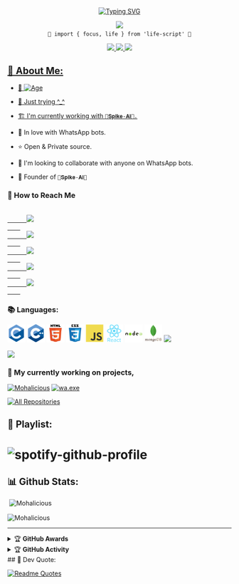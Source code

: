 ## <!-- Typing SVG -->
<p align="center">
    <a href="https://git.io/J0hKr">
        <img
        src="https://readme-typing-svg.herokuapp.com?font=Courgette&size=30&color=1B961A&lines=AssalamAleikum%F0%9F%91%8B....."
            alt="Typing SVG"
        />
    </a>
</p>
    <p align="center"><img src="https://avatars.githubusercontent.com/u/125765427?s=400&u=7b0aa8e6b0611bc0999055dc5927349ec6a26843&v=4"/>
    </br><code>🦈 import { focus, life } from 'life-script' 🦈</code>
</p>

<p align="center">
  <a href="https://github.com/Mohalicious/Mohalicious.git">
    <img src="https://komarev.com/ghpvc/?username=Mohalicious&label=Profile%20views&color=ff69b4&label=Profile+Views&style=flat">

  </a>
  <a href="https://github.com/spiderx11?tab=stars">
    <img src="https://img.shields.io/github/stars/Mohalicious?color=ff69b4&label=Stargazers&style=flat">

  </a>

  <a href="https://github.com/https://github.com/spiderx11?tab=followers">
    <img src="https://img.shields.io/github/followers/Mohalicious?color=ff69b4&label=Followers&style=flat">

## 🙂 About Me:

- 🌠 ![Age](https://img.shields.io/badge/age-19-green)

- 🎋 Just trying ^_^

- 🏗 I'm currently working with [`🍃𝐒𝐩𝐢𝐤𝐞-𝐀𝐢🍃.`](https://github.com/Mohalicious/Spike)

- 🚀 In love with WhatsApp bots.

- ⭐ Open & Private source.

- 👥 I'm looking to collaborate with anyone on WhatsApp bots. 

- 👑 Founder of `🍃𝐒𝐩𝐢𝐤𝐞-𝐀𝐢🍃`

### 🍃 How to Reach Me

<p>
  <a href="https://instagram.com/__texas_finest">
    <code>
      <img width="30px" src="https://www.vectorlogo.zone/logos/instagram/instagram-icon.svg">
    </code>
  </a> 
  <a href="https://facebook.com/texasfinnest">
    <code>
      <img width="30px" src="https://www.vectorlogo.zone/logos/facebook/facebook-tile.svg">
    </code>
  </a> 
  <a href="https://wa.me/254769527061?text=Whats%20up%20%F0%9F%97%BF">
    <code>
      <img width="30px" src="https://www.vectorlogo.zone/logos/whatsapp/whatsapp-tile.svg">
    </code>
  </a> 
  <a href="t.me/mohaalicious">
    <code>
      <img width="30px" src="https://www.vectorlogo.zone/logos/telegram/telegram-tile.svg">
    </code>
  </a> 
  <a href="https://www.snapchat.com/add/mohalicious23">
    <code>
      <img width="30px" src="https://www.vectorlogo.zone/logos/snapchat/snapchat-tile.svg">
    </code>
  </a>
</p>

 ### 📚 Languages:

<code><img height="40" src="https://raw.githubusercontent.com/devicons/devicon/master/icons/c/c-original.svg"></code>
<code><img height="40" src="https://raw.githubusercontent.com/devicons/devicon/master/icons/cplusplus/cplusplus-original.svg"></code>
<code><img height="40" src="https://raw.githubusercontent.com/devicons/devicon/master/icons/html5/html5-original-wordmark.svg"></code>
<code><img height="40" src="https://raw.githubusercontent.com/devicons/devicon/master/icons/css3/css3-original-wordmark.svg"></code>
<code><img height="40" src="https://raw.githubusercontent.com/devicons/devicon/master/icons/javascript/javascript-original.svg"></code>
<code><img height="40" src="https://raw.githubusercontent.com/devicons/devicon/master/icons/react/react-original-wordmark.svg"></code>
<code><img height="40" src="https://raw.githubusercontent.com/devicons/devicon/master/icons/nodejs/nodejs-original-wordmark.svg"></code>
<code><img height="40" src="https://raw.githubusercontent.com/devicons/devicon/master/icons/mongodb/mongodb-original-wordmark.svg"></code>
<code><img height="40" src="https://www.vectorlogo.zone/logos/git-scm/git-scm-icon.svg"></code>



<a href="https://github.com/Shubhamrawat5">
  <img align="center" src="https://github-readme-stats.vercel.app/api/top-langs/?username=Mohalicious&theme=dark" />
</a>
     
### 🔭 My currently working on projects,

<p align="left">
  <a href="https://github.com/Mohalicious/Kakashi"><img width="282" src="https://denvercoder1-github-readme-stats.vercel.app/api/pin/?username=Mohalicious&repo=Kakashi&theme=highcontrast&bg_color=1F222E&title_color=CEFF00&icon_color=F8D866&hide_border=false&show_icons=true" alt="Mohalicious"></a>
  <a href="https://github.com/Mohalicious/Queen-Zellie"><img width="282" src="https://denvercoder1-github-readme-stats.vercel.app/api/pin/?username=Mohalicious&repo=Queen-Zellie&theme=highcontrast&bg_color=1F222E&title_color=CEFF00&icon_color=F8D866&hide_border=false&show_icons=true" alt="wa.exe"></a>

</p>
<p align="left">
  <a href="https://github.com/Mohalicious?tab=repositories&sort=stargazers"><img alt="All Repositories" title="All Repositories" src="https://custom-icon-badges.herokuapp.com/badge/-All%20Repos-2962FF?style=for-the-badge&logoColor=white&logo=repo"/></a>
</p>
  
## 🎵 Playlist:

# ![spotify-github-profile](https://spotify-github-profile.vercel.app/api/view.svg?uid=31uvmmzcziwpr5jcmugzmjgujbhu&redirect=true][https://spotify-github-profile.vercel.app/api/view.svg?uid=31uvmmzcziwpr5jcmugzmjgujbhu&cover_image=true&theme=compact&show_offline=false&background_color=121212)    
          

      
## 📊 Github Stats:

<p>&nbsp;<img align="center" src="https://github-readme-stats.vercel.app/api?username=Mohalicious&show_icons=true&theme=highcontrast" alt="Mohalicious" /></p>

<p><img align="center" src="https://github-readme-streak-stats.herokuapp.com/?user=Mohalicious&theme=highcontrast" alt="Mohalicious" /></p>
</details>

---

<details>
    <summary>&#127942 <b>GitHub Awards</b></summary><br/>

![Github Trophy](https://github-profile-trophy.vercel.app/?username=Mohalicious)

</details>

<details>
    <summary>&#127942 <b>GitHub Activity</b></summary><br/>

![Metrics](https://metrics.lecoq.io/Mohalicious?template=classic&followup=1&isocalendar=1&languages=1&isocalendar.duration=half-year&config.timezone=KenyaStandardTime%2FIstanbul)

[![News](https://github-readme-stats.vercel.app/api/pin/?username=Mohalicious&theme=highcontrast&repo=Kakashi)](https://github.com/Mohalicious/Kakashi)

</details>
## 🔰 Dev Quote:

[![Readme Quotes](https://quotes-github-readme.vercel.app/api?type=horizontal&theme=light)](https://github.com/piyushsuthar/github-readme-quotes)

